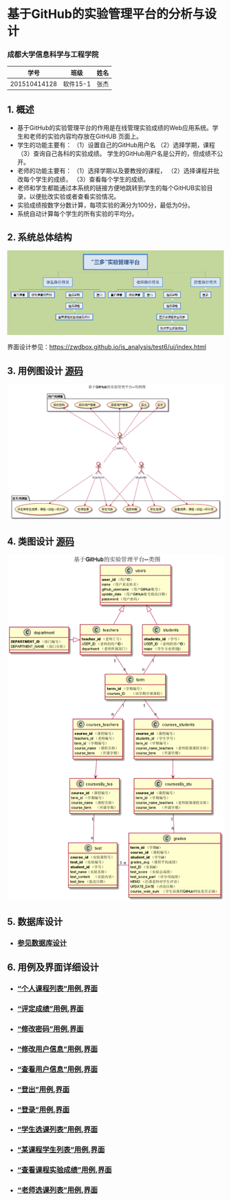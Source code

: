 
# 基于GitHub的实验管理平台的分析与设计

### 成都大学信息科学与工程学院

|学号|班级|姓名|
|:---------------:|:------------:|:------------:|
|201510414128|软件15-1|张杰|

## 1. 概述
- 基于GitHub的实验管理平台的作用是在线管理实验成绩的Web应用系统。学生和老师的实验内容均存放在GitHUB
页面上。
- 学生的功能主要有：
                    （1）设置自己的GitHub用户名
                    （2）选择学期，课程
                    （3）查询自己各科的实验成绩。
  学生的GitHub用户名是公开的，但成绩不公开。
- 老师的功能主要有：
                    （1）选择学期以及要教授的课程，
                    （2）选择课程并批改每个学生的成绩，
                    （3）查看每个学生的成绩。
- 老师和学生都能通过本系统的链接方便地跳转到学生的每个GitHUB实验目录，以便批改实验或者查看实验情况。
- 实验成绩按数字分数计算，每项实验的满分为100分，最低为0分。
- 系统自动计算每个学生的所有实验的平均分。
    
## 2. 系统总体结构
![](系统结构图.png)

界面设计参见：https://zwdbox.github.io/is_analysis/test6/ui/index.html
    
## 3. 用例图设计 [源码](src/UseCase.puml)
![](UseCase.png)

## 4. 类图设计 [源码](src/类图.puml)
![](./类图.png)

## 5. 数据库设计
- ### [参见数据库设计](./数据库设计.md)

## 6. 用例及界面详细设计
- ### [“个人课程列表”用例](用例/个人课程列表.md),[界面](https://201510414128.github.io/is_analysis/test6/ui/个人课程列表.html)
- ### [“评定成绩”用例](./用例/评定成绩.md),[界面](https://zwdbox.github.io/is_analysis/test6/ui/评定成绩.html)
- ### [“修改密码”用例](./用例/修改密码.md),[界面](https://github.com/201510414128/is_analysis/test6/ui/修改密码.html)
- ### [“修改用户信息”用例](./用例/修改用户信息.md),[界面](https://github.com/201510414128/is_analysis/test6/ui/修改用户信息.html)
- ### [“查看用户信息”用例](./用例/查看用户信息.md),[界面](https://github.com/201510414128/is_analysis/test6/ui/查看用户信息.html)
- ### [“登出”用例](./用例/登出.md),[界面](https://github.com/201510414128/is_analysis/test6/ui/登出.html)
- ### [“登录”用例](./用例/登录.md),[界面](https://github.com/201510414128/is_analysis/test6/ui/登录.html)
- ### [“学生选课列表”用例](用例/学生选课列表.md),[界面](https://github.com/201510414128/is_analysis/test6/ui/学生选课列表.html)
- ### [“某课程学生列表”用例](用例/某课程学生列表.md),[界面](https://github.com/201510414128/is_analysis/test6/ui/某课程学生列表.html) 
- ### [“查看课程实验成绩”用例](用例/查看课程实验成绩.md),[界面](https://github.com/201510414128/is_analysis/test6/ui/查看课程实验成绩.html)  
- ### [“老师选课列表”用例](用例/老师选课列表.md),[界面](https://github.com/201510414128/is_analysis/test6/ui/老师选课列表.html) 
